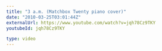 ```yaml
---
title: "3 a.m. (Matchbox Twenty piano cover)"
date: "2010-03-25T03:01:44Z"
externalUrl: https://www.youtube.com/watch?v=jqh78Cz9TKY
youtubeId: jqh78Cz9TKY

type: video
---
```

